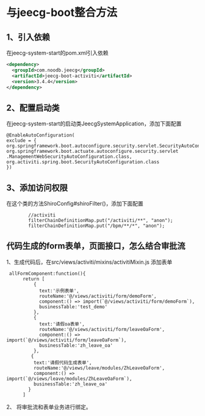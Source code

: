 # 与jeecg-boot整合方法


## 1、引入依赖

在jeecg-system-start的pom.xml引入依赖

```xml
<dependency>
  <groupId>com.noodb.jeecg</groupId>
  <artifactId>jeecg-boot-activiti</artifactId>
  <version>3.4.4</version>
</dependency>
```

## 2、配置启动类

在jeecg-system-start的启动类JeecgSystemApplication，添加下面配置

```text
@EnableAutoConfiguration(
exclude = {
org.springframework.boot.autoconfigure.security.servlet.SecurityAutoConfiguration.class,
org.springframework.boot.actuate.autoconfigure.security.servlet
.ManagementWebSecurityAutoConfiguration.class,
org.activiti.spring.boot.SecurityAutoConfiguration.class
})
```

## 3、添加访问权限

在这个类的方法ShiroConfig#shiroFilter()，添加下面配置
```text
        //activiti
        filterChainDefinitionMap.put("/activiti/**", "anon");
        filterChainDefinitionMap.put("/bpm/**/*", "anon");
```


## 代码生成的form表单，页面接口，怎么结合审批流

1、生成代码后，在src/views/activiti/mixins/activitiMixin.js 添加表单

````text
 allFormComponent:function(){
      return [
          {
            text:'示例表单',
            routeName:'@/views/activiti/form/demoForm',
            component:() => import(`@/views/activiti/form/demoForm`),
            businessTable:'test_demo'
          },
          {
            text:'请假oa表单',
            routeName:'@/views/activiti/form/leaveOaForm',
            component:() => import(`@/views/activiti/form/leaveOaForm`),
            businessTable:'zh_leave_oa'
          },
         {
          text:'请假代码生成表单',
          routeName:'@/views/leave/modules/ZhLeaveOaForm',
          component:() => import(`@/views/leave/modules/ZhLeaveOaForm`),
          businessTable:'zh_leave_oa'
        }
      ]
````
2、 将审批流和表单业务进行绑定。

